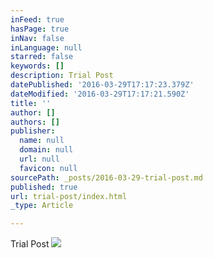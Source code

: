 ```yaml
---
inFeed: true
hasPage: true
inNav: false
inLanguage: null
starred: false
keywords: []
description: Trial Post
datePublished: '2016-03-29T17:17:23.379Z'
dateModified: '2016-03-29T17:17:21.590Z'
title: ''
author: []
authors: []
publisher:
  name: null
  domain: null
  url: null
  favicon: null
sourcePath: _posts/2016-03-29-trial-post.md
published: true
url: trial-post/index.html
_type: Article

---
```

Trial Post
![](https://the-grid-user-content.s3-us-west-2.amazonaws.com/d14b170e-4e05-4bdb-aa0b-1edc1e5995cc.jpg)